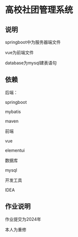 # 高校社团管理系统

## 说明 

springboot中为服务器端文件

vue为前端文件

database为mysql建表语句

## 依赖

后端：

springboot 

mybatis

maven

前端

vue

elementui

数据库

mysql

开发工具 

IDEA

## 作业说明

作业提交为2024年

本人为重修

